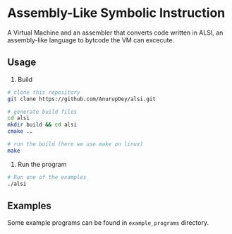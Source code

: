 # Assembly-Like Symbolic Instruction
A Virtual Machine and an assembler that converts code written in ALSI, an 
assembly-like language to bytcode the VM can excecute.

## Usage
1. Build
```sh
# clone this repository
git clone https://github.com/AnurupDey/alsi.git

# generate build files
cd alsi
mkdir build && cd alsi
cmake ..

# run the build (here we use make on linux)
make

```
1. Run the program
```sh
# Run one of the examples
./alsi
```

## Examples
Some example programs can be found in `example_programs` directory.
